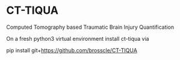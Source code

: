 # CT-TIQUA

Computed Tomography based Traumatic Brain Injury Quantification


On a fresh python3 virtual environment install ct-tiqua via

pip install git+https://github.com/brosscle/CT-TIQUA
